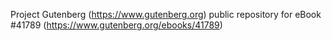 Project Gutenberg (https://www.gutenberg.org) public repository for eBook #41789 (https://www.gutenberg.org/ebooks/41789)
